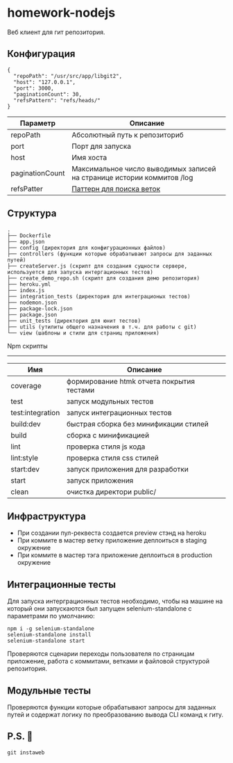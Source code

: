 # homework-nodejs
Веб клиент для гит репозитория.

Конфигурация
------
```
{
  "repoPath": "/usr/src/app/libgit2",
  "host": "127.0.0.1",
  "port": 3000,
  "paginationCount": 30,
  "refsPattern": "refs/heads/"
}
```


| Параметр      | Описание      |
| ------------- |--------------|
| repoPath      | Абсолютный путь к репозиториб |
| port     | Порт для запуска      |
| host | Имя хоста      |
| paginationCount | Максимальное число выводимых записей на странице истории коммитов /log |
| refsPatter | [Паттерн для поиска веток](https://git-scm.com/docs/git-for-each-ref#git-for-each-ref-ltpatterngt82308203)|

Структура
------

```
.
├── Dockerfile
├── app.json
├── config (директория для конфигурационных файлов)
├── controllers (функции которые обрабатывают запросы для заданных путей)
├── createServer.js (скрипт для создания сущности сервере, используется для запуска интергационных тестов)
├── create_demo_repo.sh (скрипт для создания демо репозитория)
├── heroku.yml
├── index.js
├── integration_tests (директория для интеграционых тестов)
├── nodemon.json
├── package-lock.json
├── package.json
├── unit_tests (директория для юнит тестов)
├── utils (утилиты общего назначения в т.ч. для работы с git)
└── view (шаблоны и стили для страниц приложения)
```

Npm скрипты

-----------------
| Имя | Описание |
|-----|----------|
| coverage |  формирование htmk отчета покрытия тестами |
| test | запуск модульных тестов |
| test:integration | запуск интеграционных тестов |
| build:dev | быстрая сборка без минификации стилей |
| build | сборка с минификацией |
| lint | проверка стиля js кода |
| lint:style | проверка стиля css стилей |
| start:dev | запуск приложения для разработки |
| start | запуск приложения |
| clean | очистка директори public/ |


Инфраструктура
-----------------
- При создании пул-реквеста создается preview стэнд на heroku
- При коммите в мастер ветку приложение деплоиться в staging окружение
- При коммите в мастер тэга приложение деплоиться в production окружение

Интеграционные тесты
----------------
Для запуска интерграционных тестов необходимо, чтобы на машине на который они запускаются был запущен
selenium-standalone c параметрами по умолчанию:

```
npm i -g selenium-standalone
selenium-standalone install
selenium-standalone start
```

Проверяются сценарии переходы пользователя по страницам приложение, 
работа с коммитами, ветками и файловой структурой репозитория.

Модульные тесты
-----------------
Проверяются функции которые обрабатывают запросы для заданных путей и
содержат логику по преобразованию вывода CLI команд к гиту.

P.S. 🤫
-------
```
git instaweb
```

